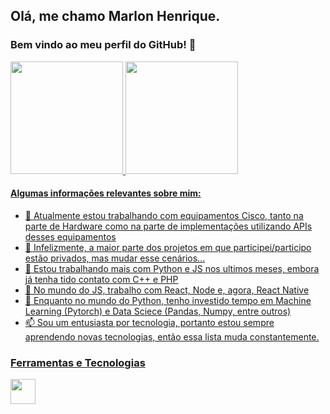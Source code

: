 ## Olá, me chamo Marlon Henrique.
### Bem vindo ao meu perfil do GitHub! 👋

<!-- ![Snake animation](https://github.com/MarlonHenrique7/MarlonHenrique7/blob/output/github-contribution-grid-snake.svg) -->

<div>
<a href="https://github.com/seu-usuário-aqui">
<img height="180em" src="https://github-readme-stats.vercel.app/api/top-langs/?username=MarlonHenrique7&layout=compact&langs_count=7&theme=dracula"/>
<img height="180em" src="https://github-readme-stats.vercel.app/api?username=MarlonHenrique7&show_icons=true&theme=dracula&include_all_commits=true&count_private=true"/>
</div>

#### Algumas informações relevantes sobre mim:

- 🔭 Atualmente estou trabalhando com equipamentos Cisco, tanto na parte de Hardware como na parte de implementações utilizando APIs desses equipamentos
- 🌱 Infelizmente, a maior parte dos projetos em que participei/participo estão privados, mas mudar esse cenários...
- 👯 Estou trabalhando mais com Python e JS nos ultimos meses, embora já tenha tido contato com C++ e PHP
- 🤔 No mundo do JS, trabalho com React, Node e, agora, React Native
- 💬 Enquanto no mundo do Python, tenho investido tempo em Machine Learning (Pytorch) e Data Sciece (Pandas, Numpy, entre outros)
- 📫 Sou um entusiasta por tecnologia, portanto estou sempre aprendendo novas tecnologias, então essa lista muda constantemente.

### Ferramentas e Tecnologias

<img src="https://cdn.jsdelivr.net/gh/devicons/devicon/icons/git/git-original.svg" width="40" height="40"/>





  
  



